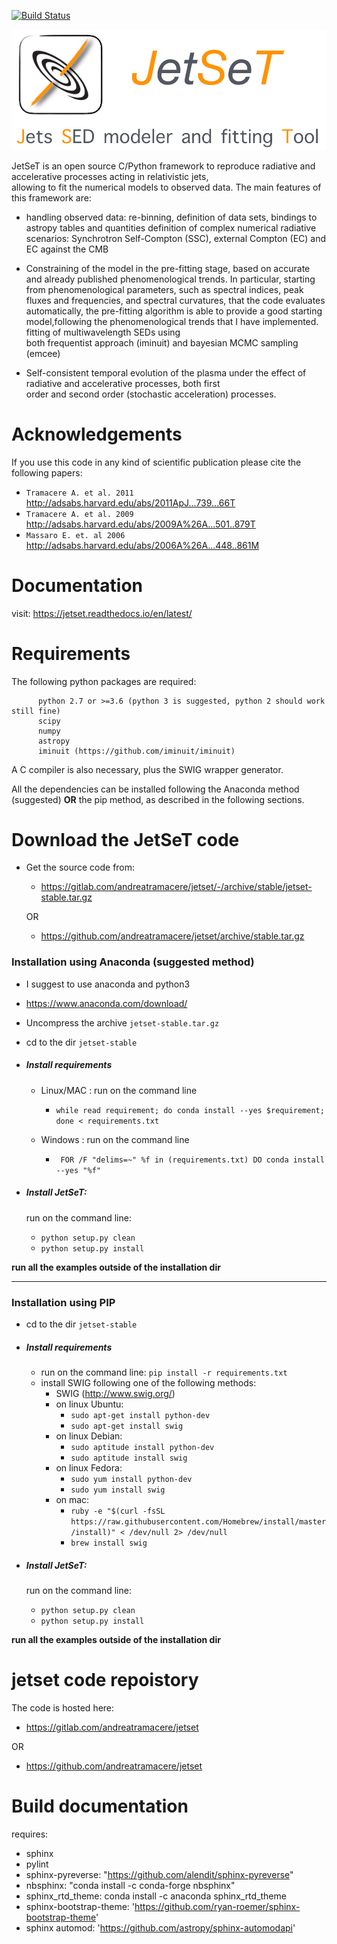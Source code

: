 [![Build Status](https://travis-ci.org/andreatramacere/jetset.svg?branch=py23)](https://travis-ci.org/andreatramacere/jetset)

![img](./logo/logo_large.png)


JetSeT is  an open source  C/Python   framework  to reproduce radiative and accelerative processes acting in relativistic jets,  
allowing to fit the numerical models to observed data. The main features of this framework are: 

 * handling observed data: re-binning, definition of data sets, bindings to astropy tables and quantities
   definition of complex numerical radiative scenarios: Synchrotron Self-Compton (SSC), external Compton (EC) and EC 
   against the CMB 
 
 * Constraining of the model in the pre-fitting stage, based on accurate  and already published phenomenological trends. 
   In particular, starting from phenomenological parameters, such as spectral indices, peak fluxes and frequencies, and 
   spectral  curvatures, that the code evaluates automatically, the pre-fitting algorithm is able to provide a good 
   starting model,following the phenomenological trends that I have implemented. fitting of multiwavelength SEDs using  
   both frequentist approach (iminuit) and bayesian MCMC sampling (emcee)
 
 * Self-consistent temporal evolution of the plasma under the effect of radiative and accelerative processes, both first  
   order and second order (stochastic acceleration) processes.



# Acknowledgements

If you use this code in any kind of scientific publication please cite the following papers:

* `Tramacere A. et al. 2011` http://adsabs.harvard.edu/abs/2011ApJ...739...66T
* `Tramacere A. et al. 2009` http://adsabs.harvard.edu/abs/2009A%26A...501..879T
* `Massaro E. et. al 2006`   http://adsabs.harvard.edu/abs/2006A%26A...448..861M

# Documentation
visit: https://jetset.readthedocs.io/en/latest/

#  Requirements
The following python packages are required:

          python 2.7 or >=3.6 (python 3 is suggested, python 2 should work still fine)
          scipy
          numpy
          astropy
          iminuit (https://github.com/iminuit/iminuit)
         


A C compiler is also necessary, plus the SWIG wrapper generator.

All the dependencies can be installed following the Anaconda method 
(suggested) **OR** the pip method, as described in the following sections.



# Download the JetSeT code
   - Get the source code from: 
     - https://gitlab.com/andreatramacere/jetset/-/archive/stable/jetset-stable.tar.gz

     OR

     - https://github.com/andreatramacere/jetset/archive/stable.tar.gz
     
 
### Installation using Anaconda (suggested method)
 - I suggest to use anaconda and python3
 - https://www.anaconda.com/download/
 
 - Uncompress the  archive  `jetset-stable.tar.gz`
 - cd to  the dir `jetset-stable`


 - ##### Install requirements 
  
    * Linux/MAC : run on the command line
        - `while read requirement; do conda install --yes $requirement; done < requirements.txt`
     
    * Windows   : run on the command line
        - ` FOR /F "delims=~" %f in (requirements.txt) DO conda install --yes "%f"`

 - ##### Install JetSeT: 
   run on the command line: 
     * `python setup.py clean`
     * `python setup.py install`

**run all the examples outside of the installation dir**

---------
### Installation using PIP 
 - cd to  the dir `jetset-stable`
 - ##### Install requirements 
    - run on the command line: `pip install -r requirements.txt `
    - install SWIG following one of the following methods:
        - SWIG (http://www.swig.org/)
        - on linux Ubuntu:
            - `sudo apt-get install python-dev`
            - `sudo apt-get install swig`
         - on linux Debian:
            - `sudo aptitude install python-dev`
            - `sudo aptitude install swig`
         - on linux Fedora:
            - `sudo yum install python-dev`
            - `sudo yum install swig`
         - on mac:
            - `ruby -e "$(curl -fsSL https://raw.githubusercontent.com/Homebrew/install/master/install)" < /dev/null 2> /dev/null`
            - `brew install swig`
     

- ##### Install JetSeT: 
   run on the command line: 
     * `python setup.py clean`
     * `python setup.py install`


**run all the examples outside of the installation dir**




# jetset code repoistory

The code is hosted here: 
 - https://gitlab.com/andreatramacere/jetset
 
 OR
 
 -  https://github.com/andreatramacere/jetset
 




# Build documentation

 requires: 
    
 - sphinx
 - pylint
 - sphinx-pyreverse: "https://github.com/alendit/sphinx-pyreverse"
 - nbsphinx: "conda install -c conda-forge nbsphinx"
 - sphinx_rtd_theme: conda install -c anaconda sphinx_rtd_theme 
 - sphinx-bootstrap-theme: 'https://github.com/ryan-roemer/sphinx-bootstrap-theme'
 - sphinx automod: 'https://github.com/astropy/sphinx-automodapi'    
 
 
 

